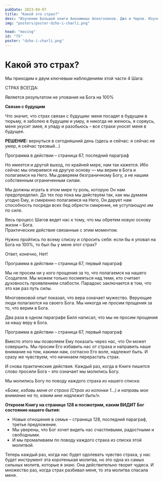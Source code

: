 ```yaml
---
pubDate: 2023-04-07
title: "Какой это страх?"
desc: "Изучение Большой книги Анонимных Алкоголиков. Джо и Чарли. Изучение БК. (074)"
img: "posters/poster-dzho-i-charli.png"

head: "moving"
id: "75"
poster: "dzho-i-charli.png"
---
```


# Какой это страх?

Мы приходим к двум ключевым наблюдениям этой части 4 Шага:

СТРАХ ВСЕГДА:

Является результатом не упования на Бога на 100%

**Связан с будущим**

Что значит, что страх связан с будущим: меня посадят в будущем в тюрьму, я заболею в будущем и умру, я никогда не женюсь, я сорвусь, меня укусит змея, я упаду и разобьюсь – все страхи уносят меня в будущее.

**РЕШЕНИЕ:** вернуться в сегодняшний день (здесь и сейчас: я сейчас не умер, я сейчас трезвый…)

Программа в действии – страница 67, последний параграф

Но имеется и другой выход, по крайней мере, нам так кажется. Ибо сейчас мы опираемся на другую основу — мы верим в Бога и полагаемся на Него. Мы доверяем безграничному Богу, а не нашим собственным ограниченным силам.

Мы должны играть в этом мире ту роль, которую Он нам предопределил. До тех пор пока мы действуем так, как мы думаем угодно Ему, и смиренно полагаемся на Него, Он дарует нам способность посреди всех бед обрести смирение, не уступающую им по силе.

Весь процесс Шагов ведет нас к тому, что мы обретем новую основу жизни – Бога. <br>
Практические действия связанные с этим моментом.

Нужно пройтись по всему списку и спросить себя: если бы я уповал на Бога на 100%, то был бы у меня этот страх?

Ответ, конечно, Нет!

Программа в действии – страница 67, первый параграф

Мы не просим ни у кого прощения за то, что полагаемся на нашего Создателя. Мы можем только посмеяться над теми, кто считает духовность проявлением слабости. Парадокс заключается в том, что это как раз путь силы.

Многовековой опыт показал, что вера означает мужество. Верующие люди полагаются на своего Бога. Мы никогда не просим прощения за то, что верим в Бога.

Два раза в одном параграфе Билл написал, что мы не просим прощения за нашу веру в Бога.

Программа в действии – страница 67, первый параграф

Вместо этого мы позволяем Ему показать через нас, что Он может совершить. Мы просим Его избавить нас от страха и направить наше внимание на том, какими нам, согласно Его воле, надлежит быть. И сразу же чувствуем, что начинаем перерастать страх.

И снова практические действия. Каждый раз, когда в Книге пишется слово просили Бога – это означает мы молились Богу.

Мы молились Богу по поводу каждого страха из нашего списка:

_«Боже, избавь меня от страха (Страх из колонки 1…) и направь мое внимание на то, каким мне надлежит быть!»._

**Откроем Книгу на странице 128 и посмотрим, каким ВИДИТ Бог состояние нашего бытия:**

- Новые отношения в семье – страница 128, последний параграф, третье предложение.
- Мы уверены, что Бог хочет видеть нас счастливыми, радостными и свободными.
- И мы промаливаем по поводу каждого страха из списка этой молитвой.

Теперь каждый раз, когда нас будет одолевать чувство страха, у нас будет инструмент эта коротенькая молитва, но это одна из самых сильных молитв, которые я знаю. Она действительно творит чудеса. И множество раз, когда страх разбивал меня, то эта молитва спасала меня.
